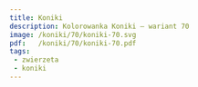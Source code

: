 ```yaml
---
title: Koniki
description: Kolorowanka Koniki – wariant 70
image: /koniki/70/koniki-70.svg
pdf:   /koniki/70/koniki-70.pdf
tags:
 - zwierzeta
 - koniki
---
```

